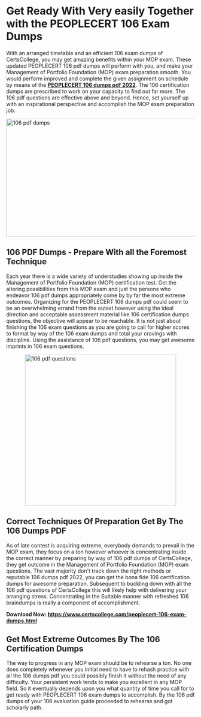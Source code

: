 <h1><strong>Get Ready With Very easily Together with the PEOPLECERT 106 Exam Dumps&nbsp;</strong></h1>
<p><span style="font-weight: 400;">With an arranged timetable and an efficient  106 exam dumps of CertsCollege, you may get amazing benefits within your MOP exam. These updated PEOPLECERT 106 pdf dumps will perform with you, and make your Management of Portfolio Foundation (MOP) exam preparation smooth. You would perform improved and complete the given assignment on schedule by means of the <strong><a href="https://www.certscollege.com/peoplecert-106-exam-dumps.html">PEOPLECERT 106 dumps pdf 2022</a></strong>. The 106 certification dumps are prescribed to work on your capacity to find out far more. The  106 pdf questions are effective above and beyond. Hence, set yourself up with an inspirational perspective and accomplish the MOP exam preparation job.&nbsp;</span></p>
<p><span style="font-weight: 400;"><img style="display: block; margin-left: auto; margin-right: auto;" src="https://i.ibb.co/CPDK3ps/Yellow-and-Blue-Initiative-Blog-Banner.png" alt="106 pdf dumps" width="559" height="315" /></span></p>
<h2><strong>106 PDF Dumps - Prepare With all the Foremost Technique</strong></h2>
<p><span style="font-weight: 400;">Each year there is a wide variety of understudies showing up inside the Management of Portfolio Foundation (MOP) certification test. Get the altering possibilities from this MOP exam and just the persons who endeavor 106 pdf dumps appropriately come by by far the most extreme outcomes. Organizing for the PEOPLECERT 106 dumps pdf could seem to be an overwhelming errand from the outset however using the ideal direction and acceptable assessment material like 106 certification dumps questions, the objective will appear to be reachable. It is not just about finishing the 106 exam questions as you are going to call for higher scores to format by way of the 106 exam dumps and total your cravings with discipline. Using the assistance of 106 pdf questions, you may get awesome imprints in 106 exam questions.</span></p>
<p><span style="font-weight: 400;"><a href="https://tinyurl.com/28kde4wc"><img style="display: block; margin-left: auto; margin-right: auto;" src="https://i.ibb.co/9tMrhdY/Teacher-Appreciation-Invitation.png" alt="106 pdf questions " width="404" height="404" /></a></span></p>
<h2><strong>Correct Techniques Of Preparation Get By The 106 Dumps PDF</strong></h2>
<p><span style="font-weight: 400;">As of late contest is acquiring extreme, everybody demands to prevail in the MOP exam, they focus on a ton however whoever is concentrating inside the correct manner by preparing by way of 106 pdf dumps of CertsCollege, they get outcome in the Management of Portfolio Foundation (MOP) exam questions. The vast majority don't track down the right methods or reputable 106 dumps pdf 2022, you can get the bona fide 106 certification dumps for awesome preparation. Subsequent to buckling down with all the  106 pdf questions of CertsCollege this will likely help with delivering your arranging stress. Concentrating in the Suitable manner with refreshed 106 braindumps is really a component of accomplishment.</span></p>
<p><span style="font-weight: 400;"><strong>Download Now: <a href="https://www.certscollege.com/peoplecert-106-exam-dumps.html">https://www.certscollege.com/peoplecert-106-exam-dumps.html</a></strong></span></p>
<h2><strong>Get Most Extreme Outcomes By The 106 Certification Dumps</strong></h2>
<p><span style="font-weight: 400;">The way to progress in any MOP exam should be to rehearse a ton. No one does completely whenever you initial need to have to rehash practice with all the 106 dumps pdf you could possibly finish it without the need of any difficulty. Your persistent work tends to make you excellent in any MOP field. So it eventually depends upon you what quantity of time you call for to get ready with PEOPLECERT 106 exam dumps to accomplish. By the 106 pdf dumps of your 106 evaluation guide proceeded to rehearse and got scholarly path.</span></p>
